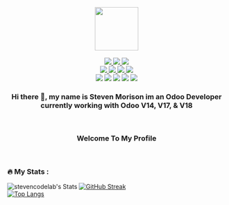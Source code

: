 <div id="header" align="center">
  <img src="https://media.giphy.com/media/M9gbBd9nbDrOTu1Mqx/giphy.gif" width="100"/>
</div>
<br>
<div id="badges" align="center">
  <a href="https://www.debian.org/index.id.html" target="_blank">
    <img src="https://img.shields.io/badge/Debian-D70A53?style=for-the-badge&logo=debian&logoColor=white"/>
  </a>
  <a href="https://ubuntu.com/" target="_blank">
      <img src="https://img.shields.io/badge/Ubuntu-E95420?style=for-the-badge&logo=ubuntu&logoColor=white"/>
  </a>
  <a href="https://www.microsoft.com/en-us/windows" target="_blank">
      <img src="https://img.shields.io/badge/Windows-0078D6?style=for-the-badge&logo=windows&logoColor=white"/>
  </a>


</div>
<div id="badges" align="center">
  <a href="#">
    <img src="https://img.shields.io/badge/mysql-4479A1.svg?style=for-the-badge&logo=mysql&logoColor=white"/>
  </a>
  <a href="#">
    <img src="https://img.shields.io/badge/postgres-%23316192.svg?style=for-the-badge&logo=postgresql&logoColor=white"/>
  </a>
  <a href="#">
    <img src="https://img.shields.io/badge/CodeIgniter-%23EF4223.svg?style=for-the-badge&logo=codeIgniter&logoColor=white"/>
  </a>
    <img src="https://img.shields.io/badge/Visual%20Studio%20Code-0078d7.svg?style=for-the-badge&logo=visual-studio-code&logoColor=white"/>  
</div>
<div id="badges" align="center">
    <img src="https://img.shields.io/badge/html5-%23E34F26.svg?style=for-the-badge&logo=html5&logoColor=white"/>
    <img src="https://img.shields.io/badge/css3-%231572B6.svg?style=for-the-badge&logo=css3&logoColor=white"/>
    <img src="https://img.shields.io/badge/php-%23777BB4.svg?style=for-the-badge&logo=php&logoColor=white"/>
    <img src="https://img.shields.io/badge/python-3670A0?style=for-the-badge&logo=python&logoColor=ffdd54"/>
    <img src="https://img.shields.io/badge/java-%23ED8B00.svg?style=for-the-badge&logo=openjdk&logoColor=white"/>
</div>
<div id="badges" align="center">
   <img src="https://komarev.com/ghpvc/?username=stevencodelab&style=flat-square&color=blue" alt=""/>
 
</div>

<h3 align="center">Hi there 👋, my name is Steven Morison im an Odoo Developer currently working with Odoo V14, V17, & V18</h3>
<br>
<h3 align="center">Welcome To My Profile</h3>
<br>
<!-- <div id="images" align="center">
<img src="https://github.com/stevencodelab/stevencodelab/assets/46344837/b6a72439-08a5-4329-bba7-3add8ce93f3f"/>
</div> -->

### :fire: My Stats :

![stevencodelab's Stats](https://github-readme-stats.vercel.app/api?username=stevencodelab&theme=blue-green&show_icons=true&hide_border=false&count_private=true) <a href="https://git.io/streak-stats"><img src="http://github-readme-streak-stats.herokuapp.com?user=stevencodelab&theme=blue-green&border_radius=1.7&date_format=j%20M%5B%20Y%5D" alt="GitHub Streak" /></a>
<br>
[![Top Langs](https://github-readme-stats.vercel.app/api/top-langs/?username=stevencodelab&layout=compact&theme=vision-friendly-dark)](https://github.com/anuraghazra/github-readme-stats)


<!-- BLOG-POST-LIST:START -->
<!-- BLOG-POST-LIST:END -->


<!--
**stevencodelab/stevencodelab** is a ✨ _special_ ✨ repository because its `README.md` (this file) appears on your GitHub profile.

Here are some ideas to get you started:

- 🔭 I’m currently working on ...
- 🌱 I’m currently learning ...
- 👯 I’m looking to collaborate on ...
- 🤔 I’m looking for help with ...
- 💬 Ask me about ...
- 📫 How to reach me: ...
- 😄 Pronouns: ...
- ⚡ Fun fact: ...
-->

